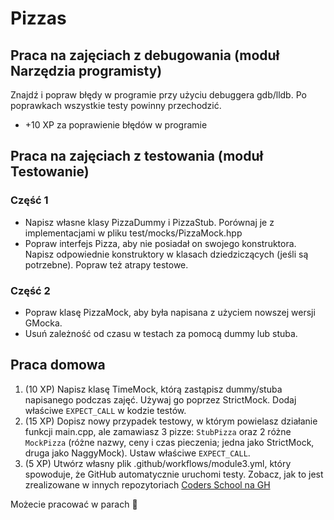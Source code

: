 # Pizzas

## Praca na zajęciach z debugowania (moduł Narzędzia programisty)

Znajdź i popraw błędy w programie przy użyciu debuggera gdb/lldb. Po poprawkach wszystkie testy powinny przechodzić.

* +10 XP za poprawienie błędów w programie

## Praca na zajęciach z testowania (moduł Testowanie)

### Część 1

* Napisz własne klasy PizzaDummy i PizzaStub. Porównaj je z implementacjami w pliku test/mocks/PizzaMock.hpp
* Popraw interfejs Pizza, aby nie posiadał on swojego konstruktora. Napisz odpowiednie konstruktory w klasach dziedziczących (jeśli są potrzebne). Popraw też atrapy testowe.

### Część 2

* Popraw klasę PizzaMock, aby była napisana z użyciem nowszej wersji GMocka.
* Usuń zależność od czasu w testach za pomocą dummy lub stuba.

## Praca domowa

1. (10 XP) Napisz klasę TimeMock, którą zastąpisz dummy/stuba napisanego podczas zajęć. Używaj go poprzez StrictMock. Dodaj właściwe `EXPECT_CALL` w kodzie testów.
2. (15 XP) Dopisz nowy przypadek testowy, w którym powielasz działanie funkcji main.cpp, ale zamawiasz 3 pizze: `StubPizza` oraz 2 różne `MockPizza` (różne nazwy, ceny i czas pieczenia; jedna jako StrictMock, druga jako NaggyMock). Ustaw właściwe `EXPECT_CALL`.
3. (5 XP) Utwórz własny plik .github/workflows/module3.yml, który spowoduje, że GitHub automatycznie uruchomi testy. Zobacz, jak to jest zrealizowane w innych repozytoriach [Coders School na GH](https://github.com/coders-school)

Możecie pracować w parach 🙂
